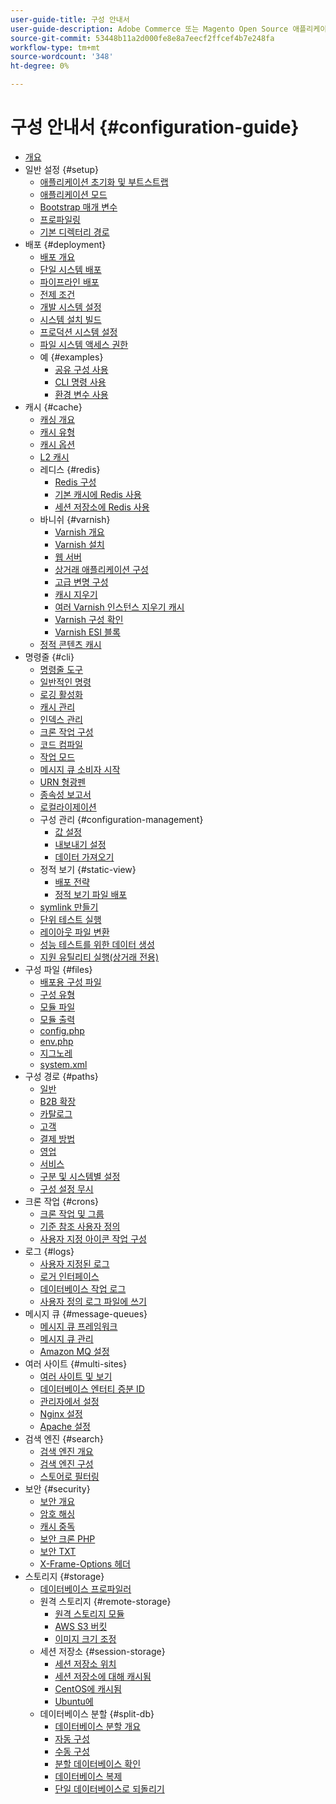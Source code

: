 ```yaml
---
user-guide-title: 구성 안내서
user-guide-description: Adobe Commerce 또는 Magento Open Source 애플리케이션 기능 및 서비스를 구성합니다.
source-git-commit: 53448b11a2d000fe8e8a7eecf2ffcef4b7e248fa
workflow-type: tm+mt
source-wordcount: '348'
ht-degree: 0%

---
```



# 구성 안내서 {#configuration-guide}

- [개요](overview.md)
- 일반 설정 {#setup}
   - [애플리케이션 초기화 및 부트스트랩](bootstrap/initialization.md)
   - [애플리케이션 모드](bootstrap/application-modes.md)
   - [Bootstrap 매개 변수](bootstrap/set-parameters.md)
   - [프로파일링](bootstrap/mage-profiler.md)
   - [기본 디렉터리 경로](bootstrap/mage-directory.md)
- 배포 {#deployment}
   - [배포 개요](deployment/overview.md)
   - [단일 시스템 배포](deployment/single-machine.md)
   - [파이프라인 배포](deployment/technical-details.md)
   - [전제 조건](deployment/prerequisites.md)
   - [개발 시스템 설정](deployment/development-system.md)
   - [시스템 설치 빌드](deployment/build-system.md)
   - [프로덕션 시스템 설정](deployment/production-system.md)
   - [파일 시스템 액세스 권한](deployment/file-system-permissions.md)
   - 예 {#examples}
      - [공유 구성 사용](deployment/example-shared-configuration.md)
      - [CLI 명령 사용](deployment/example-using-cli.md)
      - [환경 변수 사용](deployment/example-environment-variables.md)
- 캐시 {#cache}
   - [캐싱 개요](cache/caching-overview.md)
   - [캐시 유형](cache/cache-types.md)
   - [캐시 옵션](cache/cache-options.md)
   - [L2 캐시](cache/level-two-cache.md)
   - 레디스 {#redis}
      - [Redis 구성](cache/config-redis.md)
      - [기본 캐시에 Redis 사용](cache/redis-pg-cache.md)
      - [세션 저장소에 Redis 사용](cache/redis-session.md)
   - 바니쉬 {#varnish}
      - [Varnish 개요](cache/config-varnish.md)
      - [Varnish 설치](cache/config-varnish-install.md)
      - [웹 서버](cache/config-varnish-server.md)
      - [상거래 애플리케이션 구성](cache/config-varnish-magento.md)
      - [고급 변명 구성](cache/config-varnish-advanced.md)
      - [캐시 지우기](cache/use-varnish-cache.md)
      - [여러 Varnish 인스턴스 지우기 캐시](cache/use-multiple-varnish-cache.md)
      - [Varnish 구성 확인](cache/config-varnish-final.md)
      - [Varnish ESI 블록](cache/use-varnish-esi.md)
   - [정적 콘텐츠 캐시](cache/static-content-signing.md)
- 명령줄 {#cli}
   - [명령줄 도구](cli/config-cli.md)
   - [일반적인 명령](cli/common-cli-commands.md)
   - [로깅 활성화](cli/enable-logging.md)
   - [캐시 관리](cli/manage-cache.md)
   - [인덱스 관리](cli/manage-indexers.md)
   - [크론 작업 구성](cli/configure-cron-jobs.md)
   - [코드 컴파일](cli/code-compiler.md)
   - [작업 모드](cli/set-mode.md)
   - [메시지 큐 소비자 시작](cli/start-message-queues.md)
   - [URN 형광펜](cli/urn-highlighter.md)
   - [종속성 보고서](cli/dependency-reports.md)
   - [로컬라이제이션](cli/localization.md)
   - 구성 관리 {#configuration-management}
      - [값 설정](cli/set-configuration-values.md)
      - [내보내기 설정](cli/export-configuration.md)
      - [데이터 가져오기](cli/import-configuration.md)
   - 정적 보기 {#static-view}
      - [배포 전략](cli/static-view-file-strategy.md)
      - [정적 보기 파일 배포](cli/static-view-file-deployment.md)
   - [symlink 만들기](cli/create-symlinks.md)
   - [단위 테스트 실행](cli/unit-tests.md)
   - [레이아웃 파일 변환](cli/convert-layout-files.md)
   - [성능 테스트를 위한 데이터 생성](cli/generate-data.md)
   - [지원 유틸리티 실행(상거래 전용)](cli/run-support-utilities.md)
- 구성 파일 {#files}
   - [배포용 구성 파일](reference/deployment-files.md)
   - [구성 유형](reference/config-create-types.md)
   - [모듈 파일](reference/module-files.md)
   - [모듈 출력](reference/disable-module-output.md)
   - [config.php](reference/config-reference-configphp.md)
   - [env.php](reference/config-reference-envphp.md)
   - [지그노레](reference/config-reference-gitignore.md)
   - [system.xml](reference/config-reference-systemxml.md)
- 구성 경로 {#paths}
   - [일반](reference/config-reference-general.md)
   - [B2B 확장](reference/config-reference-b2b.md)
   - [카탈로그](reference/config-reference-catalog.md)
   - [고객](reference/config-reference-customers.md)
   - [결제 방법](reference/config-reference-payment.md)
   - [영업](reference/config-reference-sales.md)
   - [서비스](reference/config-reference-services.md)
   - [구분 및 시스템별 설정](reference/config-reference-sens.md)
   - [구성 설정 무시](reference/override-config-settings.md)
- 크론 작업 {#crons}
   - [크론 작업 및 그룹](cron/custom-cron.md)
   - [기준 참조 사용자 정의](cron/custom-cron-reference.md)
   - [사용자 지정 아이콘 작업 구성](cron/custom-cron-tutorial.md)
- 로그 {#logs}
   - [사용자 지정된 로그](logs/custom-logging.md)
   - [로거 인터페이스](logs/logger-interface.md)
   - [데이터베이스 작업 로그](logs/database-activity.md)
   - [사용자 정의 로그 파일에 쓰기](logs/custom-log-files.md)
- 메시지 큐 {#message-queues}
   - [메시지 큐 프레임워크](queues/message-queue-framework.md)
   - [메시지 큐 관리](queues/manage-message-queues.md)
   - [Amazon MQ 설정](queues/aws-mq.md)
- 여러 사이트 {#multi-sites}
   - [여러 사이트 및 보기](multi-sites/ms-overview.md)
   - [데이터베이스 엔터티 증분 ID](multi-sites/change-increment-id.md)
   - [관리자에서 설정](multi-sites/ms-admin.md)
   - [Nginx 설정](multi-sites/ms-nginx.md)
   - [Apache 설정](multi-sites/ms-apache.md)
- 검색 엔진 {#search}
   - [검색 엔진 개요](search/overview-search.md)
   - [검색 엔진 구성](search/configure-search-engine.md)
   - [스토어로 필터링](search/search-stopwords.md)
- 보안 {#security}
   - [보안 개요](security/overview.md)
   - [암호 해싱](security/password-hashing.md)
   - [캐시 중독](security/cache-poisoning.md)
   - [보안 크론 PHP](security/secure-cron-php.md)
   - [보안 TXT](security/security-txt.md)
   - [X-Frame-Options 헤더](security/xframe-options.md)
- 스토리지 {#storage}
   - [데이터베이스 프로파일러](storage/db-profiler.md)
   - 원격 스토리지 {#remote-storage}
      - [원격 스토리지 모듈](remote-storage/remote-storage.md)
      - [AWS S3 버킷](remote-storage/remote-storage-aws-s3.md)
      - [이미지 크기 조정](remote-storage/remote-storage-image-resize.md)
   - 세션 저장소 {#session-storage}
      - [세션 저장소 위치](storage/sessions.md)
      - [세션 저장소에 대해 캐시됨](storage/memcached.md)
      - [CentOS에 캐시됨](storage/memcache-centos.md)
      - [Ubuntu에](storage/memcache-ubuntu.md)
   - 데이터베이스 분할 {#split-db}
      - [데이터베이스 분할 개요](storage/multi-master.md)
      - [자동 구성](storage/multi-master-masterdb.md)
      - [수동 구성](storage/multi-master-manual.md)
      - [분할 데이터베이스 확인](storage/multi-master-verify.md)
      - [데이터베이스 복제](storage/multi-master-replication.md)
      - [단일 데이터베이스로 되돌리기](storage/revert-split-database.md)
